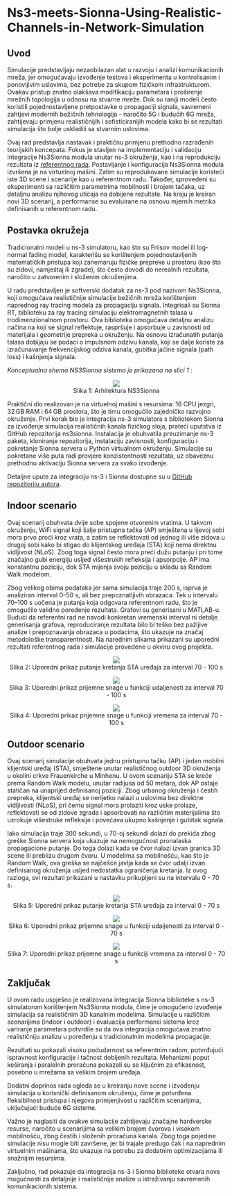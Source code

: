 # Ns3-meets-Sionna-Using-Realistic-Channels-in-Network-Simulation

## Uvod
Simulacije predstavljaju nezaobilazan alat u razvoju i analizi komunikacionih mreža, jer omogućavaju izvođenje testova i eksperimenta u kontrolisanim i ponovljivim uslovima, bez potrebe za skupom fizičkom infrastrukturom. Ovakav pristup znatno olakšava modifikaciju parametara i proširenje mrežnih topologija u odnosu na stvarne mreže. Dok su raniji modeli često koristili pojednostavljene pretpostavke o propagaciji signala, savremeni zahtjevi modernih bežičnih tehnologija - naročito 5G i budućih 6G mreža, zahtijevaju primjenu realističnijih i sofisticiranijih modela kako bi se rezultati simulacija što bolje uskladili sa stvarnim uslovima.

Ovaj rad predstavlja nastavak i praktičnu primjenu prethodno razrađenih teorijskih koncepata. Fokus je stavljen na implementaciju i validaciju integracije Ns3Sionna modula unutar ns-3 okruženja, kao i na reprodukciju rezultata iz [referentnog rada](https://arxiv.org/pdf/2412.20524). Postavljanje i konfiguracija Ns3Sionna modula izvršena je na virtuelnoj mašini. Zatim su reprodukovane simulacije koristeći iste 3D scene i scenarije kao u referentnom radu. Također, sprovedeni su eksperimenti sa različitim parametrima mobilnosti i brojem tačaka, uz detaljnu analizu njihovog uticaja na dobijene rezultate. Na kraju je kreiran novi 3D scenarij, a performanse su evaluirane na osnovu mjernih metrika definisanih u referentnom radu.

## Postavka okružeja

Tradicionalni modeli u ns-3 simulatoru, kao što su Friisov model ili log-normal fading model, karakterišu se korištenjem pojednostavljenih matematičkih pristupa koji zanemaruju fizičke prepreke u prostoru (kao što su zidovi, namještaj ili zgrade), što često dovodi do nerealnih rezultata, naročito u zatvorenim i složenim okruženjima.

U radu predstavljen je softverski dodatak za ns-3 pod nazivom Ns3Sionna, koji omogućava realističnije simulacije bežičnih mreža korištenjem naprednog ray tracing modela za propagaciju signala. Integrisali su Sionna RT, biblioteku za ray tracing simulaciju elektromagnetnih talasa u trodimenzionalnom prostoru. Ova biblioteka omogućava detaljnu analizu načina na koji se signal reflektuje, raspršuje i apsorbuje u zavisnosti od materijala i geometrije prepreka u okruženju. Na osnovu izračunatih putanja talasa dobijaju se podaci o impulsnom odzivu kanala, koji se dalje koriste za izračunavanje frekvencijskog odziva kanala, gubitka jačine signala (path loss) i kašnjenja signala.

*Konceptualna shema NS3Sionna sistema je prikazana na slici 1 :*

<p align="center">
<img src="Slike/arhitektura.jpg" ">
<br>
Slika 1: Arhitektura NS3Sionna
</p>

Praktični dio realizovan je na virtuelnoj mašini s resursima: 16 CPU jezgri, 32 GB RAM i 64 GB prostora, što je timu omogućilo zajedničko razvojno okruženje. Prvi korak bio je integracija ns-3 simulatora s bibliotekom Sionna za izvođenje simulacija realističnih kanala fizičkog sloja, prateći uputstva iz GitHub repozitorija ns3sionna. Instalacija je obuhvatila preuzimanje ns-3 paketa, kloniranje repozitorija, instalaciju zavisnosti, konfiguraciju i pokretanje Sionna servera u Python virtualnom okruženju. Simulacije su pokretane više puta radi provjere konzistentnosti rezultata, uz obaveznu prethodnu aktivaciju Sionna servera za svako izvođenje.

Detaljne upute za integraciju ns-3 i Sionna dostupne su u [GitHub repozitoriju autora](https://github.com/tkn-tub/ns3sionna?tab=readme-ov-file). 

## Indoor scenario

Ovaj scenarij obuhvata dvije sobe spojene otvorenim vratima. U takvom okruženju, WiFi signal koji šalje pristupna tačka (AP) smještena u lijevoj sobi mora prvo proći kroz vrata, a zatim se reflektovati od jednog ili više zidova u drugoj sobi kako bi stigao do klijentskog uređaja (STA) koji nema direktnu vidljivost (NLoS). Zbog toga signal često mora preći dužu putanju i pri tome značajno gubi energiju usljed višestrukih refleksija i apsorpcije. AP ima konstantnu poziciju, dok STA mijenja svoju poziciju u skladu sa Random Walk modelom. 

Zbog velikog obima podataka jer sama simulacija traje 200 s, isprva je analiziran interval 0–50 s, ali bez prepoznatljivih obrazaca. Tek u intervalu 70–100 s uočena je putanja koja odgovara referentnom radu, što je omogućilo validno poređenje rezultata. Grafovi su generisani u MATLAB-u. Budući da referentni rad ne navodi konkretan vremenski interval ni detalje generisanja grafova, reproduciranje rezultata bilo bi teško bez pažljive analize i prepoznavanja obrazaca u podacima, što ukazuje na značaj metodološke transparentnosti. Na narednim slikama prikazani su uporedni rezultati referentnog rada i simulacije provedene u okviru ovog projekta.


<p align="center">
<img src="Slike/indoor_Uporedni_prikaz.jpg" ">
<br>
Slika 2: Uporedni prikaz putanje kretanja STA uređaja za interval 70 - 100 s
</p>

<p align="center">
<img src="Slike/rxoverdistance_uporedni_prikaz.png" ">
<br>
Slika 3: Uporedni prikaz prijemne snage u funkciji udaljenosti za interval 70 - 100 s
</p>

<p align="center">
<img src="Slike/rxovertime_uporedni_prikaz.png" ">
<br>
Slika 4: Uporedni prikaz prijemne snage u funkciji vremena za interval 70 - 100 s
</p>

## Outdoor scenario

Ovaj scenarij simulacije obuhvata jednu pristupnu tačku (AP) i jedan mobilni klijentski uređaj (STA), smještene unutar realističnog outdoor 3D okruženja u okolini crkve Frauenkirche u Minhenu. U ovom scenariju STA se kreće prema Random Walk modelu, unutar radijusa od 50 metara, dok AP ostaje statičan na unaprijed definisanoj poziciji. Zbog urbanog okruženja i čestih prepreka, klijentski uređaj se nerijetko nalazi u uslovima bez direktne vidljivosti (NLoS), pri čemu signal mora prolaziti kroz uske prolaze, reflektovati se od zidove zgrada i apsorbovati na različitim materijalima što uzrokuje višestruke refleksije i povećava ukupno kašnjenje i gubitak signala.

Iako simulacija traje 300 sekundi, u 70-oj sekundi dolazi do prekida zbog greške Sionna servera koja ukazuje na nemogućnost pronalaska propagacione putanje. Do toga dolazi kada se čvor nalazi izvan granica 3D scene ili preblizu drugom čvoru. U modelima sa mobilnošću, kao što je Random Walk, ova greška se najčešće javlja kada se čvor udalji izvan definisanog okruženja usljed nedostatka ograničenja kretanja. Iz ovog razloga, svi rezultati prikazani u nastavku prikupljeni su na intervalu 0 - 70 s.


<p align="center">
<img src="Slike/xyoutdoor_uporedni_prikaz.png" ">
<br>
Slika 5: Uporedni prikaz putanje kretanja STA uređaja za interval 0 - 70 s
</p>


<p align="center">
<img src="Slike/outdoor_rxdistance_uporedni_prikaz.png" ">
<br>
Slika 6: Uporedni prikaz prijemne snage u funkciji udaljenosti za interval 0 - 70 s
</p>

<p align="center">
<img src="Slike/outdoorrxovertime_uporedni_prikaz.jpg" ">
<br>
Slika 7: Uporedni prikaz prijemne snage u funkciji vremena za interval 0 - 70 s
</p>

## Zaključak

U ovom radu uspješno je realizovana integracija Sionna biblioteke s ns-3 simulatorom korištenjem Ns3Sionna modula, čime je omogućeno izvođenje simulacija sa realističnim 3D kanalnim modelima. Simulacije u različitim scenarijima (indoor i outdoor) i evaluacija performansi sistema kroz variranje parametara potvrdile su da ova integracija omogućava znatno realističniju analizu u poređenju s tradicionalnim modelima propagacije.

Rezultati su pokazali visoku podudarnost sa referentnim radom, potvrđujući ispravnost konfiguracije i tačnost dobijenih rezultata. Mehanizmi poput keširanja i paralelnih proračuna pokazali su se ključnim za efikasnost, posebno u mrežama sa velikim brojem uređaja.

Dodatni doprinos rada ogleda se u kreiranju nove scene i izvođenju simulacija u korisnički definisanom okruženju, čime je potvrđena fleksibilnost pristupa i njegova primjenjivost u različitim scenarijima, uključujući buduće 6G sisteme.

Važno je naglasiti da ovakve simulacije zahtijevaju značajne hardverske resurse, naročito u scenarijima sa velikim brojem čvorova i visokom mobilnošću, zbog čestih i složenih proračuna kanala. Zbog toga pojedine simulacije nisu mogle biti završene, jer bi trajale predugo čak i na naprednim virtuelnim mašinama, što ukazuje na potrebu za dodatnim optimizacijama ili snažnijim resursima.

Zaključno, rad pokazuje da integracija ns-3 i Sionna biblioteke otvara nove mogućnosti za detaljnije i realističnije analize u istraživanju savremenih komunikacionih sistema.


